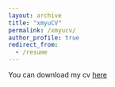 ```yaml
---
layout: archive
title: "xmyuCV"
permalink: /xmyucv/
author_profile: true
redirect_from:
  - /resume
---
```

You can download my cv <a href="https://stardust-y.github.io/files/xmyu">here</a>